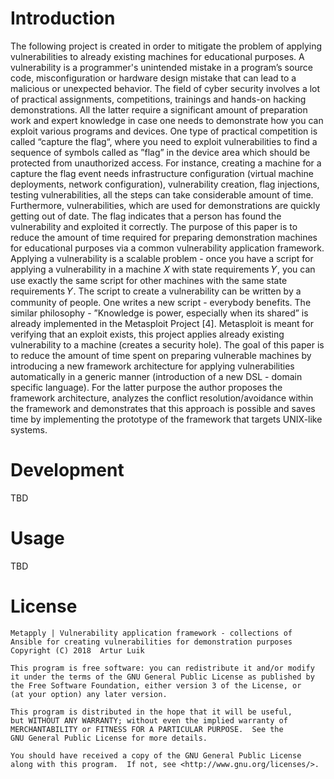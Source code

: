 # Introduction

The following project is created in order to mitigate the problem of applying vulnerabilities to already existing machines for educational purposes. A vulnerability is a programmer's unintended mistake in a program’s source code, misconfiguration or hardware design mistake that can lead to a malicious or unexpected behavior. The field of cyber security involves a lot of practical assignments, competitions, trainings and hands-on hacking demonstrations. All the latter require a significant amount of preparation work and expert knowledge in case one needs to demonstrate how you can exploit various programs and devices. One type of practical competition is called “capture the flag“, where you need to exploit vulnerabilities to find a sequence of symbols called as ”flag” in the device area which should be protected from unauthorized access. For instance, creating a machine for a capture the flag event needs infrastructure configuration (virtual machine deployments, network configuration), vulnerability creation, flag injections, testing vulnerabilities, all the steps can take considerable amount of time. Furthermore, vulnerabilities, which are used for demonstrations are quickly getting out of date. The flag indicates that a person has found the vulnerability and exploited it correctly.
The purpose of this paper is to reduce the amount of time required for preparing demonstration machines for educational purposes via a common vulnerability application framework. Applying a vulnerability is a scalable problem - once you have a script for applying a vulnerability in a machine 𝑋 with state requirements 𝑌, you can use exactly the same script for other machines with the same state requirements 𝑌. The script to create a vulnerability can be written by a community of people. One writes a new script - everybody benefits. The similar philosophy - ”Knowledge is power, especially when its shared” is already implemented in the Metasploit Project [4]. Metasploit is meant for verifying that an exploit exists, this project applies already existing vulnerability to a machine (creates a security hole). The goal of this paper is to reduce the amount of time spent on preparing vulnerable machines by introducing a new framework architecture for applying vulnerabilities automatically in a generic manner (introduction of a new DSL - domain specific language). For the latter purpose the author proposes the framework architecture, analyzes the conflict resolution/avoidance within the framework and demonstrates that this approach is possible and saves time by implementing the prototype of the framework that targets UNIX-like systems.

# Development
TBD
# Usage
TBD

# License
    Metapply | Vulnerability application framework - collections of Ansible for creating vulnerabilities for demonstration purposes
    Copyright (C) 2018  Artur Luik

    This program is free software: you can redistribute it and/or modify
    it under the terms of the GNU General Public License as published by
    the Free Software Foundation, either version 3 of the License, or
    (at your option) any later version.

    This program is distributed in the hope that it will be useful,
    but WITHOUT ANY WARRANTY; without even the implied warranty of
    MERCHANTABILITY or FITNESS FOR A PARTICULAR PURPOSE.  See the
    GNU General Public License for more details.

    You should have received a copy of the GNU General Public License
    along with this program.  If not, see <http://www.gnu.org/licenses/>.

